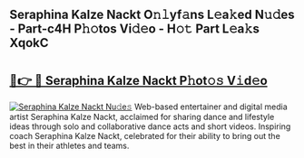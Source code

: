 ## Seraphina Kalze Nackt O𝚗𝚕yf𝚊ns L𝚎a𝚔ed N𝚞𝚍es - Part-c4H P𝚑𝚘tos Vi𝚍𝚎o - H𝚘𝚝 Part L𝚎a𝚔s XqokC

# <h2><a href="http://kfexv6g.oniu.top/?m=Seraphina+Kalze+Nackt">🔗👉 🔴 Seraphina Kalze Nackt P𝚑ot𝚘𝚜 V𝚒d𝚎o</a></h2>

[![Seraphina Kalze Nackt Nu𝚍e𝚜](https://i.imgur.com/0qMVB7G.gif)](http://kfexv6g.oniu.top/?m=Seraphina+Kalze+Nackt)
Web-based entertainer and digital media artist Seraphina Kalze Nackt, acclaimed for sharing dance and lifestyle ideas through solo and collaborative dance acts and short videos. Inspiring coach Seraphina Kalze Nackt, celebrated for their ability to bring out the best in their athletes and teams.  
